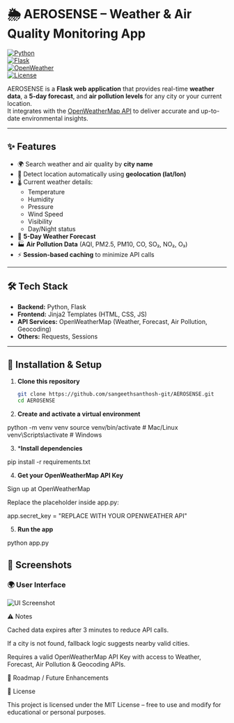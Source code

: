 # 🌦️ AEROSENSE – Weather & Air Quality Monitoring App  

[![Python](https://img.shields.io/badge/Python-3.9-blue?logo=python)](https://www.python.org/)  
[![Flask](https://img.shields.io/badge/Flask-2.x-green?logo=flask)](https://flask.palletsprojects.com/)  
[![OpenWeather](https://img.shields.io/badge/API-OpenWeatherMap-orange?logo=openstreetmap)](https://openweathermap.org/)  
[![License](https://img.shields.io/badge/License-MIT-yellow.svg)](LICENSE)  

AEROSENSE is a **Flask web application** that provides real-time **weather data**, a **5-day forecast**, and **air pollution levels** for any city or your current location.  
It integrates with the [OpenWeatherMap API](https://openweathermap.org/api) to deliver accurate and up-to-date environmental insights.  

---

## ✨ Features  
- 🌍 Search weather and air quality by **city name**  
- 📍 Detect location automatically using **geolocation (lat/lon)**  
- 🌡️ Current weather details:  
  - Temperature  
  - Humidity  
  - Pressure  
  - Wind Speed  
  - Visibility  
  - Day/Night status  
- 📅 **5-Day Weather Forecast**  
- 🏭 **Air Pollution Data** (AQI, PM2.5, PM10, CO, SO₂, NO₂, O₃)  
- ⚡ **Session-based caching** to minimize API calls  

---

## 🛠️ Tech Stack  
- **Backend:** Python, Flask  
- **Frontend:** Jinja2 Templates (HTML, CSS, JS)  
- **API Services:** OpenWeatherMap (Weather, Forecast, Air Pollution, Geocoding)  
- **Others:** Requests, Sessions  

---

## 🚀 Installation & Setup  

1. **Clone this repository**
   ```bash
   git clone https://github.com/sangeethsanthosh-git/AEROSENSE.git
   cd AEROSENSE
2. **Create and activate a virtual environment**

python -m venv venv
source venv/bin/activate   # Mac/Linux
venv\Scripts\activate      # Windows


3. ***Install dependencies**

pip install -r requirements.txt


4. **Get your OpenWeatherMap API Key**

Sign up at OpenWeatherMap

Replace the placeholder inside app.py:

app.secret_key = "REPLACE WITH YOUR OPENWEATHER API"


5. **Run the app**

python app.py





## 📸 Screenshots  

### 🌍 User Interface  
![UI Screenshot](static/images/ui.png)



⚠️ Notes

Cached data expires after 3 minutes to reduce API calls.

If a city is not found, fallback logic suggests nearby valid cities.

Requires a valid OpenWeatherMap API Key with access to Weather, Forecast, Air Pollution & Geocoding APIs.

📌 Roadmap / Future Enhancements

📝 License

This project is licensed under the MIT License – free to use and modify for educational or personal purposes.